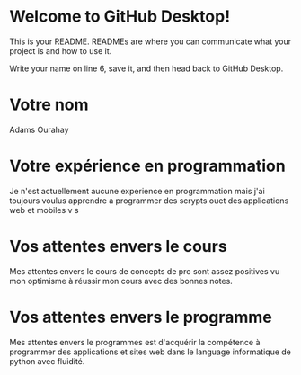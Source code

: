 # Welcome to GitHub Desktop!

This is your README. READMEs are where you can communicate what your project is and how to use it.

Write your name on line 6, save it, and then head back to GitHub Desktop.


# Votre nom 
Adams Ourahay


# Votre expérience en programmation
Je n'est actuellement aucune experience en programmation mais j'ai toujours voulus apprendre a programmer des scrypts ouet des applications web et mobiles
v
s

# Vos attentes envers le cours
Mes attentes envers le cours de concepts de pro sont assez positives vu mon optimisme à réussir mon cours avec des bonnes notes.


# Vos attentes envers le programme
Mes attentes envers le programmes est d'acquérir la compétence à programmer des applications et sites web dans le language informatique de python avec fluidité.
